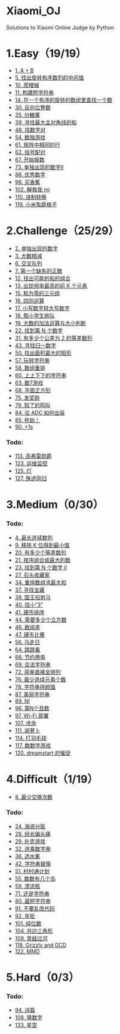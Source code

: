 # Xiaomi_OJ
Solutions to Xiaomi Online Judge by Python

# 1.Easy（19/19）

- [1. A + B](./1_easy/1_two_number_add.py)
- [5. 找出旋转有序数列的中间值](./1_easy/5_rotating_ordered_sequence.py)
- [10. 爬楼梯](./1_easy/10_climb_stairs.py)
- [11. 构建短字符串](./1_easy/11_short_string.py)
- [14. 在一个有序的旋转的数组里查找一个数](./1_easy/14_find_number_in_rotated_array.py)
- [30. 反向位整数](./1_easy/30_reverse_integer.py)
- [35. 分糖果](./1_easy/35_candy_assign.py)
- [39. 寻找最大主对角线的和](./1_easy/39_diagonal_sum.py)
- [48. 找数字对](./1_easy/48_number_pairs.py)
- [54. 数独游戏](./1_easy/54_sudoku_game.py)
- [61. 矩阵中相同的行](./1_easy/61_same_row.py)
- [62. 括号配对](./1_easy/62_bracket_pair.py)
- [67. 开始报数](./1_easy/67_count_off.py)
- [73. 单独出现的数字II](./1_easy/73_find_appear_once.py)
- [86. 优秀数字](./1_easy/86_excellent_number.py)
- [98. 买香蕉](./1_easy/98_buy_banana.py)
- [102. 解救我 mi](./1_easy/102_rescue_mi.py)
- [110. 进制转换](./1_easy/110_decimal_conversion.py)
- [119. 小米兔跳格子](./1_easy/119_rabbit_hopscotch.py)

# 2.Challenge（25/29）

- [2. 单独出现的数字](./2_challenge/2_find_number_appear_once.py)
- [3. 大数相减](./2_challenge/3_bignumber_subtraction.py)
- [6. 交叉队列](./2_challenge/6_#cross_queue.py)
- [7. 第一个缺失的正数](./2_challenge/7_#positive_missing.py)
- [12. 找出可能的和的组合](./2_challenge/12_#possible_sum.py)
- [13. 出现频率最高的前 K 个元素](./2_challenge/13_top_K_elements.py)
- [15. 和为零的三元组](./2_challenge/15_sum_zero_triple.py)
- [16. 四则运算](./2_challenge/16_arithmetic.py)
- [17. 小写数字转大写数字](./2_challenge/17_chinese_uppercase_number.py)
- [18. 帮小学生排队](./2_challenge/18_schoolchild_queue.py)
- [19. 大数的加法运算与大小判断](./2_challenge/19_bignumber_addition.py)
- [22. 找到第 N 个数字](./2_challenge/22_find_Nth_number.py)
- [31. 有多少个公差为 2 的等差数列](./2_challenge/31_arithmetic_sequence.py)
- [43. 寻找归一数字](./2_challenge/43_find_normalization_number.py)
- [50. 找出面积最大的矩形](./2_challenge/50_largest_rectangle.py)
- [57. 玩转字符串](./2_challenge/57_string_transformation.py)
- [58. 数组重排](./2_challenge/58_array_rearrangement.py)
- [60. 上上下下的字符串](./2_challenge/60_up_down_string.py)
- [63. 数7游戏](./2_challenge/63_game_of_seven.py)
- [68. 平面正方形](./2_challenge/68_flat_square.py)
- [75. 发奖励](./2_challenge/75_reward.py)
- [79. 知了的鸣叫](./2_challenge/79_cicada_tweet.py)
- [84. 论 ADC 如何出装](./2_challenge/84_ADC.py)
- [85. 抢劫！](./2_challenge/85_robbery.py)
- [90. +1s](./2_challenge/90_add_one_second.py)

### Todo:

- [113. 高弗雷勋爵]()
- [123. 运维监控]()
- [125. 灯]()
- [127. 殊途同归]()

# 3.Medium（0/30）

### Todo:
- [4. 最长连续数列]()
- [9. 移除 K 位得到最小值]()
- [20. 有多少个等差数列]()
- [21. 按序组合成最大的数]()
- [23. 找到第 N 个数字 II]()
- [27. 石头收藏家]()
- [34. 重排数组求最大和]()
- [37. 寻找宝藏]()
- [38. 国王招驸马]()
- [40. 找小“3”]()
- [41. 硬币排序]()
- [44. 需要多少个立方数]()
- [46. 数组差]()
- [47. 硬币比赛]()
- [56. 马走日]()
- [64. 跳跳看]()
- [66. 节约用电]()
- [69. 合法字符串]()
- [72. 简单直接全排列]()
- [76. 最少连续元素个数]()
- [78. 字符串拼颜值]()
- [87. 美丽字符串]()
- [89. N!]()
- [96. 第N个丑数]()
- [97. Wi-Fi 部署]()
- [107. 求余]()
- [111. 胡萝卜]()
- [114. 打羽毛球]()
- [117. 数数字游戏]()
- [120. dreamstart 的催促]()

# 4.Difficult（1/19）

- [8. 最少交换次数](./4_difficult/8_min_exchange.py)

### Todo:
- [24. 海盗分赃]()
- [28. 组长偏头痛]()
- [29. 扑克游戏]()
- [32. 连乘数字串]()
- [36. 选水果]()
- [42. 字符串替换]()
- [51. 村村通计划]()
- [55. 数数有几个岛]()
- [59. 漂流瓶]()
- [71. 还是字符串]()
- [80. 最短字符串]()
- [91. 不要乱改代码]()
- [92. 年轮]()
- [101. 纯位数]()
- [104. 共边三角形]()
- [109. 青蛙过河]()
- [118. Grizzly and GCD]()
- [122. MMD]()

# 5.Hard（0/3）

### Todo:
- [94. 诗篇]()
- [108. 猜数字]()
- [133. 星空]()
